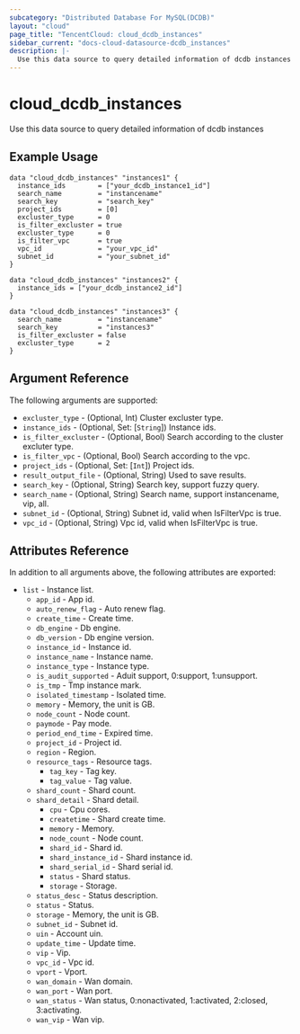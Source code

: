 ```yaml
---
subcategory: "Distributed Database For MySQL(DCDB)"
layout: "cloud"
page_title: "TencentCloud: cloud_dcdb_instances"
sidebar_current: "docs-cloud-datasource-dcdb_instances"
description: |-
  Use this data source to query detailed information of dcdb instances
---
```


# cloud_dcdb_instances

Use this data source to query detailed information of dcdb instances

## Example Usage

```hcl
data "cloud_dcdb_instances" "instances1" {
  instance_ids        = ["your_dcdb_instance1_id"]
  search_name         = "instancename"
  search_key          = "search_key"
  project_ids         = [0]
  excluster_type      = 0
  is_filter_excluster = true
  excluster_type      = 0
  is_filter_vpc       = true
  vpc_id              = "your_vpc_id"
  subnet_id           = "your_subnet_id"
}

data "cloud_dcdb_instances" "instances2" {
  instance_ids = ["your_dcdb_instance2_id"]
}

data "cloud_dcdb_instances" "instances3" {
  search_name         = "instancename"
  search_key          = "instances3"
  is_filter_excluster = false
  excluster_type      = 2
}
```

## Argument Reference

The following arguments are supported:

* `excluster_type` - (Optional, Int) Cluster excluster type.
* `instance_ids` - (Optional, Set: [`String`]) Instance ids.
* `is_filter_excluster` - (Optional, Bool) Search according to the cluster excluter type.
* `is_filter_vpc` - (Optional, Bool) Search according to the vpc.
* `project_ids` - (Optional, Set: [`Int`]) Project ids.
* `result_output_file` - (Optional, String) Used to save results.
* `search_key` - (Optional, String) Search key, support fuzzy query.
* `search_name` - (Optional, String) Search name, support instancename, vip, all.
* `subnet_id` - (Optional, String) Subnet id, valid when IsFilterVpc is true.
* `vpc_id` - (Optional, String) Vpc id, valid when IsFilterVpc is true.

## Attributes Reference

In addition to all arguments above, the following attributes are exported:

* `list` - Instance list.
  * `app_id` - App id.
  * `auto_renew_flag` - Auto renew flag.
  * `create_time` - Create time.
  * `db_engine` - Db engine.
  * `db_version` - Db engine version.
  * `instance_id` - Instance id.
  * `instance_name` - Instance name.
  * `instance_type` - Instance type.
  * `is_audit_supported` - Aduit support, 0:support, 1:unsupport.
  * `is_tmp` - Tmp instance mark.
  * `isolated_timestamp` - Isolated time.
  * `memory` - Memory, the unit is GB.
  * `node_count` - Node count.
  * `paymode` - Pay mode.
  * `period_end_time` - Expired time.
  * `project_id` - Project id.
  * `region` - Region.
  * `resource_tags` - Resource tags.
    * `tag_key` - Tag key.
    * `tag_value` - Tag value.
  * `shard_count` - Shard count.
  * `shard_detail` - Shard detail.
    * `cpu` - Cpu cores.
    * `createtime` - Shard create time.
    * `memory` - Memory.
    * `node_count` - Node count.
    * `shard_id` - Shard id.
    * `shard_instance_id` - Shard instance id.
    * `shard_serial_id` - Shard serial id.
    * `status` - Shard status.
    * `storage` - Storage.
  * `status_desc` - Status description.
  * `status` - Status.
  * `storage` - Memory, the unit is GB.
  * `subnet_id` - Subnet id.
  * `uin` - Account uin.
  * `update_time` - Update time.
  * `vip` - Vip.
  * `vpc_id` - Vpc id.
  * `vport` - Vport.
  * `wan_domain` - Wan domain.
  * `wan_port` - Wan port.
  * `wan_status` - Wan status, 0:nonactivated, 1:activated, 2:closed, 3:activating.
  * `wan_vip` - Wan vip.



